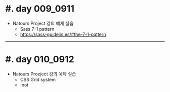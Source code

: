 #. day 009_0911
===============
* Natours Project 강의 예제 실습
    * Sass 7-1 pattern
    * https://sass-guidelin.es/#the-7-1-pattern

------------------------------------------

#. day 010_0912
===============
* Natours Proeject 강의 예제 실습
    * CSS Grid system
    * :not
